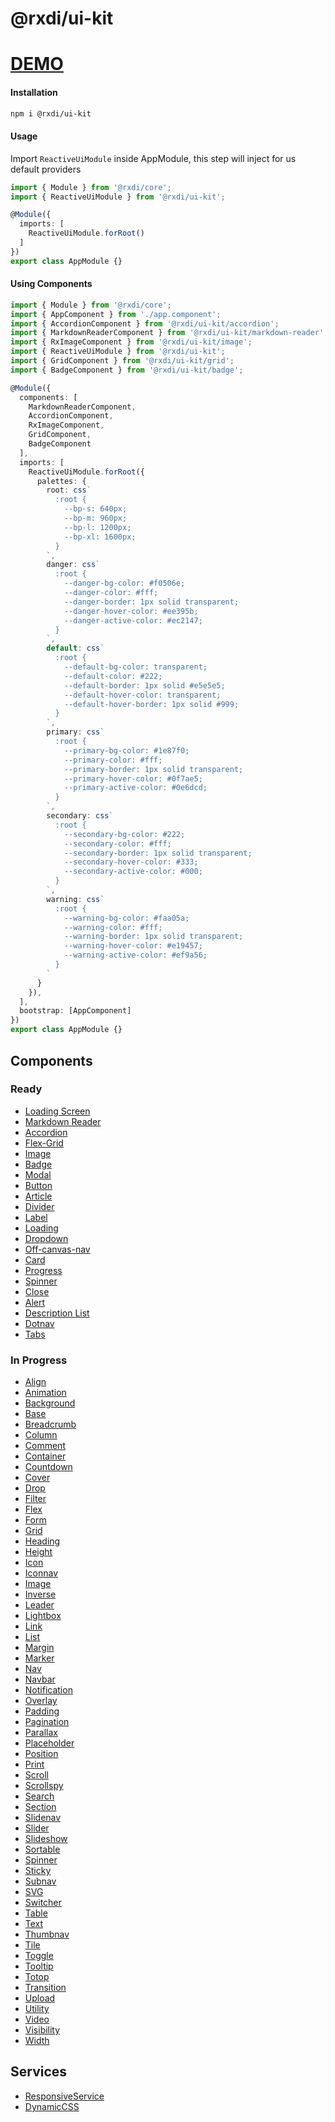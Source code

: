 # @rxdi/ui-kit

# [DEMO](https://rxdi.github.io/ui-kit/)


#### Installation

```bash
npm i @rxdi/ui-kit
```

#### Usage

Import `ReactiveUiModule` inside AppModule, this step will inject for us default providers

```typescript
import { Module } from '@rxdi/core';
import { ReactiveUiModule } from '@rxdi/ui-kit';

@Module({
  imports: [
    ReactiveUiModule.forRoot()
  ]
})
export class AppModule {}
```

#### Using Components

```typescript
import { Module } from '@rxdi/core';
import { AppComponent } from './app.component';
import { AccordionComponent } from '@rxdi/ui-kit/accordion';
import { MarkdownReaderComponent } from '@rxdi/ui-kit/markdown-reader';
import { RxImageComponent } from '@rxdi/ui-kit/image';
import { ReactiveUiModule } from '@rxdi/ui-kit';
import { GridComponent } from '@rxdi/ui-kit/grid';
import { BadgeComponent } from '@rxdi/ui-kit/badge';

@Module({
  components: [
    MarkdownReaderComponent,
    AccordionComponent,
    RxImageComponent,
    GridComponent,
    BadgeComponent
  ],
  imports: [
    ReactiveUiModule.forRoot({
      palettes: {
        root: css`
          :root {
            --bp-s: 640px;
            --bp-m: 960px;
            --bp-l: 1200px;
            --bp-xl: 1600px;
          }
        `,
        danger: css`
          :root {
            --danger-bg-color: #f0506e;
            --danger-color: #fff;
            --danger-border: 1px solid transparent;
            --danger-hover-color: #ee395b;
            --danger-active-color: #ec2147;
          }
        `,
        default: css`
          :root {
            --default-bg-color: transparent;
            --default-color: #222;
            --default-border: 1px solid #e5e5e5;
            --default-hover-color: transparent;
            --default-hover-border: 1px solid #999;
          }
        `,
        primary: css`
          :root {
            --primary-bg-color: #1e87f0;
            --primary-color: #fff;
            --primary-border: 1px solid transparent;
            --primary-hover-color: #0f7ae5;
            --primary-active-color: #0e6dcd;
          }
        `,
        secondary: css`
          :root {
            --secondary-bg-color: #222;
            --secondary-color: #fff;
            --secondary-border: 1px solid transparent;
            --secondary-hover-color: #333;
            --secondary-active-color: #000;
          }
        `,
        warning: css`
          :root {
            --warning-bg-color: #faa05a;
            --warning-color: #fff;
            --warning-border: 1px solid transparent;
            --warning-hover-color: #e19457;
            --warning-active-color: #ef9a56;
          }
        `
      }
    }),
  ],
  bootstrap: [AppComponent]
})
export class AppModule {}
```


## Components

### Ready

* [Loading Screen](/src/loading-screen/README.md)
* [Markdown Reader](/src/markdown-reader/README.md)
* [Accordion](/src/accordion/README.md)
* [Flex-Grid](/src/grid/README.md)
* [Image](/src/image/README.md)
* [Badge](/src/badge/README.md)
* [Modal](/src/modal/README.md)
* [Button](/src/button/README.md)
* [Article](/src/article/README.md)
* [Divider](/src/divider/README.md)
* [Label](/src/label/README.md)
* [Loading](/src/loading/README.md)
* [Dropdown](/src/dropdown/README.md)
* [Off-canvas-nav](/src/nav/README.md)
* [Card](/src/card/README.md)
* [Progress](/src/progress/README.md)
* [Spinner](/src/spinner/README.md)
* [Close](/src/close/README.md)
* [Alert](/src/alert/README.md)
* [Description List](/src/description-list/README.md)
* [Dotnav](/src/dotnav/README.md)
* [Tabs](/src/tabs/README.md)

### In Progress


* [Align](/src//README.md)
* [Animation](/src//README.md)
* [Background](/src//README.md)
* [Base](/src//README.md)
* [Breadcrumb](/src//README.md)
* [Column](/src//README.md)
* [Comment](/src//README.md)
* [Container](/src//README.md)
* [Countdown](/src//README.md)
* [Cover](/src//README.md)
* [Drop](/src//README.md)
* [Filter](/src//README.md)
* [Flex](/src//README.md)
* [Form](/src//README.md)
* [Grid](/src//README.md)
* [Heading](/src//README.md)
* [Height](/src//README.md)
* [Icon](/src//README.md)
* [Iconnav](/src//README.md)
* [Image](/src//README.md)
* [Inverse](/src//README.md)
* [Leader](/src//README.md)
* [Lightbox](/src//README.md)
* [Link](/src//README.md)
* [List](/src//README.md)
* [Margin](/src//README.md)
* [Marker](/src//README.md)
* [Nav](/src//README.md)
* [Navbar](/src//README.md)
* [Notification](/src//README.md)
* [Overlay](/src//README.md)
* [Padding](/src//README.md)
* [Pagination](/src//README.md)
* [Parallax](/src//README.md)
* [Placeholder](/src//README.md)
* [Position](/src//README.md)
* [Print](/src//README.md)
* [Scroll](/src//README.md)
* [Scrollspy](/src//README.md)
* [Search](/src//README.md)
* [Section](/src//README.md)
* [Slidenav](/src//README.md)
* [Slider](/src//README.md)
* [Slideshow](/src//README.md)
* [Sortable](/src//README.md)
* [Spinner](/src//README.md)
* [Sticky](/src//README.md)
* [Subnav](/src//README.md)
* [SVG](/src//README.md)
* [Switcher](/src//README.md)
* [Table](/src//README.md)
* [Text](/src//README.md)
* [Thumbnav](/src//README.md)
* [Tile](/src//README.md)
* [Toggle](/src//README.md)
* [Tooltip](/src//README.md)
* [Totop](/src//README.md)
* [Transition](/src//README.md)
* [Upload](/src//README.md)
* [Utility](/src//README.md)
* [Video](/src//README.md)
* [Visibility](/src//README.md)
* [Width](/src//README.md)

## Services

* [ResponsiveService](/src/services/responsive/README.md)
* [DynamicCSS](/src/services/dynamic-css/README.md)



